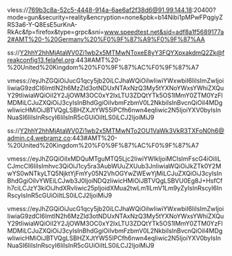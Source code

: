 vless://769b3c8a-52c5-4448-914a-6ae6af2f38d6@91.99.144.18:20400?mode=gun&security=reality&encryption=none&pbk=b14Nibi1pMPwFPqgiyZRS3a6-Y-Q8EsE5urKnA-RkAc&fp=firefox&type=grpc&sni=www.speedtest.net&sid=adf8a1f5689177a2#AMT%20-%20Germany%20%F0%9F%87%A9%F0%9F%87%AA

ss://Y2hhY2hhMjAtaWV0Zi1wb2x5MTMwNToxeE8yY3FQYXpxakdmQ2Zk@freakconfig13.felafel.org:443#AMT%20-%20United%20Kingdom%20%F0%9F%87%AC%F0%9F%87%A7

vmess://eyJhZGQiOiJucG1qcy5jb20iLCJhaWQiOiIwIiwiYWxwbiI6IiIsImZwIjoiIiwiaG9zdCI6ImtlN2h6MzZld3otNDUxNTAxNzQ3My5tYXNoYWxsYWhiZXQuY29tIiwiaWQiOiI2Y2JjOWM3OC0xY2IxLTU3ZDQtYTk5OS1lMmY0ZTM0YzFlMDMiLCJuZXQiOiJ3cyIsInBhdGgiOiIvbmFzbmV0L2NkbiIsInBvcnQiOiI4MDgwIiwicHMiOiJBTVQgLSBHZXJtYW55IPCfh6nwn4eqIiwic2N5IjoiYXV0byIsInNuaSI6IiIsInRscyI6IiIsInR5cGUiOiItLS0iLCJ2IjoiMiJ9

ss://Y2hhY2hhMjAtaWV0Zi1wb2x5MTMwNTo2OU1VaWk3VkR3TXFoN0h6@admin.c4.webramz.co:443#AMT%20-%20United%20Kingdom%20%F0%9F%87%AC%F0%9F%87%A7

vmess://eyJhZGQiOiIxMDQuMTguMTQ5Ljc2IiwiYWlkIjoiMCIsImFscG4iOiIiLCJmcCI6IiIsImhvc3QiOiJ1cy5ra3AubWUuZXUub3JnIiwiaWQiOiJkZTk0Y2MwYS0wNTkyLTQ5NjktYjFmYy05N2VhOGYwZWEwYjMiLCJuZXQiOiJ3cyIsInBhdGgiOiIvYWEiLCJwb3J0IjoiNDQzIiwicHMiOiJBTVQgLSBVU0Eg8J+HsfCfh7ciLCJzY3kiOiJhdXRvIiwic25pIjoidXMua2twLm1lLmV1Lm9yZyIsInRscyI6InRscyIsInR5cGUiOiItLS0iLCJ2IjoiMiJ9

vmess://eyJhZGQiOiJucG1qcy5jb20iLCJhaWQiOiIwIiwiYWxwbiI6IiIsImZwIjoiIiwiaG9zdCI6ImtlN2h6MzZld3otNDUxNTAxNzQ3My5tYXNoYWxsYWhiZXQuY29tIiwiaWQiOiI2Y2JjOWM3OC0xY2IxLTU3ZDQtYTk5OS1lMmY0ZTM0YzFlMDMiLCJuZXQiOiJ3cyIsInBhdGgiOiIvbmFzbmV0L2NkbiIsInBvcnQiOiI4MDgwIiwicHMiOiJBTVQgLSBHZXJtYW55IPCfh6nwn4eqIiwic2N5IjoiYXV0byIsInNuaSI6IiIsInRscyI6IiIsInR5cGUiOiItLS0iLCJ2IjoiMiJ9
